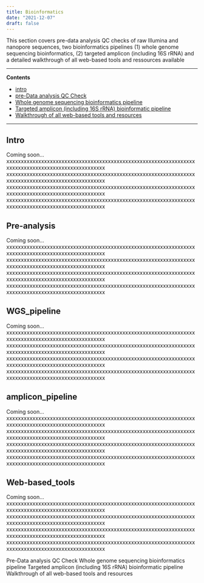 ```yaml
---
title: Bioinformatics
date: "2021-12-07"
draft: false
---
```


This section covers pre-data analysis QC checks of raw Illumina and nanopore  sequences, two bioinformatics pipelines (1) whole genome sequencing bioinformatics, (2) targeted amplicon (including 16S rRNA) and a detailed walkthrough of all web-based tools and ressources available

---
**Contents**

- [intro](#intro)
- [pre-Data analysis QC Check](#Pre-analysis)
- [Whole genome sequencing bioinformatics pipeline](#WGS_pipeline)
- [Targeted amplicon (including 16S rRNA) bioinformatic pipeline](#amplicon_pipeline)
- [Walkthrough of all web-based tools and resources](#web-based_tools)
---


## Intro 

Coming soon...
xxxxxxxxxxxxxxxxxxxxxxxxxxxxxxxxxxxxxxxxxxxxxxxxxxxxxxxxxxxxxxxxxxxxxxxxxxxxxxxxxxxxxxxxxxxxxxxxxxx
xxxxxxxxxxxxxxxxxxxxxxxxxxxxxxxxxxxxxxxxxxxxxxxxxxxxxxxxxxxxxxxxxxxxxxxxxxxxxxxxxxxxxxxxxxxxxxxxxxx
xxxxxxxxxxxxxxxxxxxxxxxxxxxxxxxxxxxxxxxxxxxxxxxxxxxxxxxxxxxxxxxxxxxxxxxxxxxxxxxxxxxxxxxxxxxxxxxxxxx
xxxxxxxxxxxxxxxxxxxxxxxxxxxxxxxxxxxxxxxxxxxxxxxxxxxxxxxxxxxxxxxxxxxxxxxxxxxxxxxxxxxxxxxxxxxxxxxxxxx

## Pre-analysis

Coming soon...
xxxxxxxxxxxxxxxxxxxxxxxxxxxxxxxxxxxxxxxxxxxxxxxxxxxxxxxxxxxxxxxxxxxxxxxxxxxxxxxxxxxxxxxxxxxxxxxxxxx
xxxxxxxxxxxxxxxxxxxxxxxxxxxxxxxxxxxxxxxxxxxxxxxxxxxxxxxxxxxxxxxxxxxxxxxxxxxxxxxxxxxxxxxxxxxxxxxxxxx
xxxxxxxxxxxxxxxxxxxxxxxxxxxxxxxxxxxxxxxxxxxxxxxxxxxxxxxxxxxxxxxxxxxxxxxxxxxxxxxxxxxxxxxxxxxxxxxxxxx
xxxxxxxxxxxxxxxxxxxxxxxxxxxxxxxxxxxxxxxxxxxxxxxxxxxxxxxxxxxxxxxxxxxxxxxxxxxxxxxxxxxxxxxxxxxxxxxxxxx

## WGS_pipeline

Coming soon...
xxxxxxxxxxxxxxxxxxxxxxxxxxxxxxxxxxxxxxxxxxxxxxxxxxxxxxxxxxxxxxxxxxxxxxxxxxxxxxxxxxxxxxxxxxxxxxxxxxx
xxxxxxxxxxxxxxxxxxxxxxxxxxxxxxxxxxxxxxxxxxxxxxxxxxxxxxxxxxxxxxxxxxxxxxxxxxxxxxxxxxxxxxxxxxxxxxxxxxx
xxxxxxxxxxxxxxxxxxxxxxxxxxxxxxxxxxxxxxxxxxxxxxxxxxxxxxxxxxxxxxxxxxxxxxxxxxxxxxxxxxxxxxxxxxxxxxxxxxx
xxxxxxxxxxxxxxxxxxxxxxxxxxxxxxxxxxxxxxxxxxxxxxxxxxxxxxxxxxxxxxxxxxxxxxxxxxxxxxxxxxxxxxxxxxxxxxxxxxx


## amplicon_pipeline 

Coming soon...
xxxxxxxxxxxxxxxxxxxxxxxxxxxxxxxxxxxxxxxxxxxxxxxxxxxxxxxxxxxxxxxxxxxxxxxxxxxxxxxxxxxxxxxxxxxxxxxxxxx
xxxxxxxxxxxxxxxxxxxxxxxxxxxxxxxxxxxxxxxxxxxxxxxxxxxxxxxxxxxxxxxxxxxxxxxxxxxxxxxxxxxxxxxxxxxxxxxxxxx
xxxxxxxxxxxxxxxxxxxxxxxxxxxxxxxxxxxxxxxxxxxxxxxxxxxxxxxxxxxxxxxxxxxxxxxxxxxxxxxxxxxxxxxxxxxxxxxxxxx
xxxxxxxxxxxxxxxxxxxxxxxxxxxxxxxxxxxxxxxxxxxxxxxxxxxxxxxxxxxxxxxxxxxxxxxxxxxxxxxxxxxxxxxxxxxxxxxxxxx

## Web-based_tools

Coming soon...
xxxxxxxxxxxxxxxxxxxxxxxxxxxxxxxxxxxxxxxxxxxxxxxxxxxxxxxxxxxxxxxxxxxxxxxxxxxxxxxxxxxxxxxxxxxxxxxxxxx
xxxxxxxxxxxxxxxxxxxxxxxxxxxxxxxxxxxxxxxxxxxxxxxxxxxxxxxxxxxxxxxxxxxxxxxxxxxxxxxxxxxxxxxxxxxxxxxxxxx
xxxxxxxxxxxxxxxxxxxxxxxxxxxxxxxxxxxxxxxxxxxxxxxxxxxxxxxxxxxxxxxxxxxxxxxxxxxxxxxxxxxxxxxxxxxxxxxxxxx
xxxxxxxxxxxxxxxxxxxxxxxxxxxxxxxxxxxxxxxxxxxxxxxxxxxxxxxxxxxxxxxxxxxxxxxxxxxxxxxxxxxxxxxxxxxxxxxxxxx

Pre-Data analysis QC Check
Whole genome sequencing bioinformatics pipeline
Targeted amplicon (including 16S rRNA) bioinformatic pipeline
Walkthrough of all web-based tools and resources

